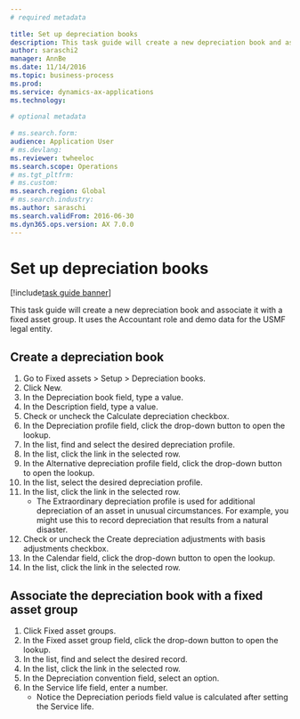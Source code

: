 ```yaml
--- 
# required metadata 
 
title: Set up depreciation books 
description: This task guide will create a new depreciation book and associate it with a fixed asset group. 
author: saraschi2
manager: AnnBe 
ms.date: 11/14/2016
ms.topic: business-process 
ms.prod:  
ms.service: dynamics-ax-applications 
ms.technology:  
 
# optional metadata 
 
# ms.search.form:   
audience: Application User 
# ms.devlang:  
ms.reviewer: twheeloc
ms.search.scope: Operations 
# ms.tgt_pltfrm:  
# ms.custom:  
ms.search.region: Global
# ms.search.industry: 
ms.author: saraschi
ms.search.validFrom: 2016-06-30 
ms.dyn365.ops.version: AX 7.0.0 
---
```

# Set up depreciation books 

[!include[task guide banner](../../includes/task-guide-banner.md)]

This task guide will create a new depreciation book and associate it with a fixed asset group.  It uses the Accountant role and demo data for the USMF legal entity.


## Create a depreciation book
1. Go to Fixed assets > Setup > Depreciation books.
2. Click New.
3. In the Depreciation book field, type a value.
4. In the Description field, type a value.
5. Check or uncheck the Calculate depreciation checkbox.
6. In the Depreciation profile field, click the drop-down button to open the lookup.
7. In the list, find and select the desired depreciation profile.
8. In the list, click the link in the selected row.
9. In the Alternative depreciation profile field, click the drop-down button to open the lookup.
10. In the list, select the desired depreciation profile.
11. In the list, click the link in the selected row.
    * The Extraordinary depreciation profile is used for additional depreciation of an asset in unusual circumstances. For example, you might use this to record depreciation that results from a natural disaster.  
12. Check or uncheck the Create depreciation adjustments with basis adjustments checkbox.
13. In the Calendar field, click the drop-down button to open the lookup.
14. In the list, click the link in the selected row.

## Associate the depreciation book with a fixed asset group
1. Click Fixed asset groups.
2. In the Fixed asset group field, click the drop-down button to open the lookup.
3. In the list, find and select the desired record.
4. In the list, click the link in the selected row.
5. In the Depreciation convention field, select an option.
6. In the Service life field, enter a number.
    * Notice the Depreciation periods field value is calculated after setting the Service life.  

